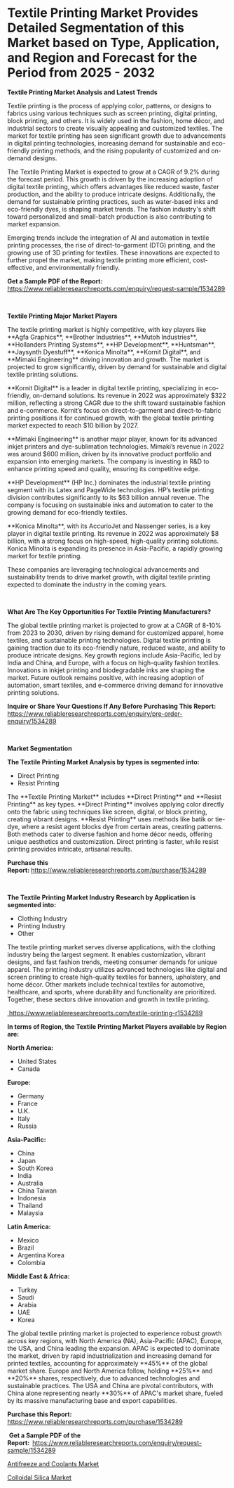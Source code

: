 <p><h1>Textile Printing Market Provides Detailed Segmentation of this Market based on Type, Application, and Region and Forecast for the Period from 2025 - 2032</h1></p><p><strong>Textile Printing Market Analysis and Latest Trends</strong></p>
<p><p>Textile printing is the process of applying color, patterns, or designs to fabrics using various techniques such as screen printing, digital printing, block printing, and others. It is widely used in the fashion, home décor, and industrial sectors to create visually appealing and customized textiles. The market for textile printing has seen significant growth due to advancements in digital printing technologies, increasing demand for sustainable and eco-friendly printing methods, and the rising popularity of customized and on-demand designs.</p><p>The Textile Printing Market is expected to grow at a CAGR of 9.2% during the forecast period. This growth is driven by the increasing adoption of digital textile printing, which offers advantages like reduced waste, faster production, and the ability to produce intricate designs. Additionally, the demand for sustainable printing practices, such as water-based inks and eco-friendly dyes, is shaping market trends. The fashion industry's shift toward personalized and small-batch production is also contributing to market expansion.</p><p>Emerging trends include the integration of AI and automation in textile printing processes, the rise of direct-to-garment (DTG) printing, and the growing use of 3D printing for textiles. These innovations are expected to further propel the market, making textile printing more efficient, cost-effective, and environmentally friendly.</p></p>
<p><strong>Get a Sample PDF of the Report:&nbsp;</strong> <a href="https://www.reliableresearchreports.com/enquiry/request-sample/1534289?utm_campaign=9&utm_medium=2&utm_source=Github&utm_content=ia&utm_term=26012025&utm_id=textile-printing">https://www.reliableresearchreports.com/enquiry/request-sample/1534289</a></p>
<p>&nbsp;</p>
<p><strong>Textile Printing Major Market Players</strong></p>
<p><p>The textile printing market is highly competitive, with key players like **Agfa Graphics**, **Brother Industries**, **Mutoh Industries**, **Hollanders Printing Systems**, **HP Development**, **Huntsman**, **Jaysynth Dyestuff**, **Konica Minolta**, **Kornit Digital**, and **Mimaki Engineering** driving innovation and growth. The market is projected to grow significantly, driven by demand for sustainable and digital textile printing solutions.</p><p>**Kornit Digital** is a leader in digital textile printing, specializing in eco-friendly, on-demand solutions. Its revenue in 2022 was approximately $322 million, reflecting a strong CAGR due to the shift toward sustainable fashion and e-commerce. Kornit’s focus on direct-to-garment and direct-to-fabric printing positions it for continued growth, with the global textile printing market expected to reach $10 billion by 2027.</p><p>**Mimaki Engineering** is another major player, known for its advanced inkjet printers and dye-sublimation technologies. Mimaki’s revenue in 2022 was around $600 million, driven by its innovative product portfolio and expansion into emerging markets. The company is investing in R&D to enhance printing speed and quality, ensuring its competitive edge.</p><p>**HP Development** (HP Inc.) dominates the industrial textile printing segment with its Latex and PageWide technologies. HP’s textile printing division contributes significantly to its $63 billion annual revenue. The company is focusing on sustainable inks and automation to cater to the growing demand for eco-friendly textiles.</p><p>**Konica Minolta**, with its AccurioJet and Nassenger series, is a key player in digital textile printing. Its revenue in 2022 was approximately $8 billion, with a strong focus on high-speed, high-quality printing solutions. Konica Minolta is expanding its presence in Asia-Pacific, a rapidly growing market for textile printing.</p><p>These companies are leveraging technological advancements and sustainability trends to drive market growth, with digital textile printing expected to dominate the industry in the coming years.</p></p>
<p>&nbsp;</p>
<p><strong>What Are The Key Opportunities For Textile Printing Manufacturers?</strong></p>
<p><p>The global textile printing market is projected to grow at a CAGR of 8-10% from 2023 to 2030, driven by rising demand for customized apparel, home textiles, and sustainable printing technologies. Digital textile printing is gaining traction due to its eco-friendly nature, reduced waste, and ability to produce intricate designs. Key growth regions include Asia-Pacific, led by India and China, and Europe, with a focus on high-quality fashion textiles. Innovations in inkjet printing and biodegradable inks are shaping the market. Future outlook remains positive, with increasing adoption of automation, smart textiles, and e-commerce driving demand for innovative printing solutions.</p></p>
<p><strong>Inquire or Share Your Questions If Any Before Purchasing This Report:</strong> <a href="https://www.reliableresearchreports.com/enquiry/pre-order-enquiry/1534289?utm_campaign=9&utm_medium=2&utm_source=Github&utm_content=ia&utm_term=26012025&utm_id=textile-printing">https://www.reliableresearchreports.com/enquiry/pre-order-enquiry/1534289</a></p>
<p>&nbsp;</p>
<p><strong>Market Segmentation</strong></p>
<p><strong>The Textile Printing Market Analysis by types is segmented into:</strong></p>
<p><ul><li>Direct Printing</li><li>Resist Printing</li></ul></p>
<p><p>The **Textile Printing Market** includes **Direct Printing** and **Resist Printing** as key types. **Direct Printing** involves applying color directly onto the fabric using techniques like screen, digital, or block printing, creating vibrant designs. **Resist Printing** uses methods like batik or tie-dye, where a resist agent blocks dye from certain areas, creating patterns. Both methods cater to diverse fashion and home décor needs, offering unique aesthetics and customization. Direct printing is faster, while resist printing provides intricate, artisanal results.</p></p>
<p><strong>Purchase this Report:&nbsp;</strong><a href="https://www.reliableresearchreports.com/purchase/1534289?utm_campaign=9&utm_medium=2&utm_source=Github&utm_content=ia&utm_term=26012025&utm_id=textile-printing">https://www.reliableresearchreports.com/purchase/1534289</a></p>
<p>&nbsp;</p>
<p><strong>The Textile Printing Market Industry Research by Application is segmented into:</strong></p>
<p><ul><li>Clothing Industry</li><li>Printing Industry</li><li>Other</li></ul></p>
<p><p>The textile printing market serves diverse applications, with the clothing industry being the largest segment. It enables customization, vibrant designs, and fast fashion trends, meeting consumer demands for unique apparel. The printing industry utilizes advanced technologies like digital and screen printing to create high-quality textiles for banners, upholstery, and home décor. Other markets include technical textiles for automotive, healthcare, and sports, where durability and functionality are prioritized. Together, these sectors drive innovation and growth in textile printing.</p></p>
<p><a href="https://www.reliableresearchreports.com/textile-printing-r1534289?utm_campaign=9&utm_medium=2&utm_source=Github&utm_content=ia&utm_term=26012025&utm_id=textile-printing">&nbsp;https://www.reliableresearchreports.com/textile-printing-r1534289</a></p>
<p><strong>In terms of Region, the Textile Printing Market Players available by Region are:</strong></p>
<p>
    <p> <strong> North America: </strong>
        <ul>
            <li>United States</li>
            <li>Canada</li>
        </ul>
        </p> 
    <p> <strong> Europe: </strong>
        <ul>
            <li>Germany</li>
            <li>France</li>
            <li>U.K.</li>
            <li>Italy</li>
            <li>Russia</li>
        </ul>
        </p> 
    <p> <strong> Asia-Pacific: </strong>
        <ul>
            <li>China</li>
            <li>Japan</li>
            <li>South Korea</li>
            <li>India</li>
            <li>Australia</li>
            <li>China Taiwan</li>
            <li>Indonesia</li>
            <li>Thailand</li>
            <li>Malaysia</li>
        </ul>
        </p> 
    <p> <strong> Latin America: </strong>
        <ul>
            <li>Mexico</li>
            <li>Brazil</li>
            <li>Argentina Korea</li>
            <li>Colombia</li>
        </ul>
        </p> 
    <p> <strong> Middle East & Africa: </strong>
        <ul>
            <li>Turkey</li>
            <li>Saudi</li>
            <li>Arabia</li>
            <li>UAE</li>
            <li>Korea</li>
        </ul>
    </p>
    </p>
<p><p>The global textile printing market is projected to experience robust growth across key regions, with North America (NA), Asia-Pacific (APAC), Europe, the USA, and China leading the expansion. APAC is expected to dominate the market, driven by rapid industrialization and increasing demand for printed textiles, accounting for approximately **45%** of the global market share. Europe and North America follow, holding **25%** and **20%** shares, respectively, due to advanced technologies and sustainable practices. The USA and China are pivotal contributors, with China alone representing nearly **30%** of APAC's market share, fueled by its massive manufacturing base and export capabilities.</p></p>
<p><strong>Purchase this Report: </strong><a href="https://www.reliableresearchreports.com/purchase/1534289?utm_campaign=9&utm_medium=2&utm_source=Github&utm_content=ia&utm_term=26012025&utm_id=textile-printing">https://www.reliableresearchreports.com/purchase/1534289</a></p>
<p>&nbsp;<strong>Get a Sample PDF of the Report:&nbsp;&nbsp;</strong><a href="https://www.reliableresearchreports.com/enquiry/request-sample/1534289?utm_campaign=9&utm_medium=2&utm_source=Github&utm_content=ia&utm_term=26012025&utm_id=textile-printing">https://www.reliableresearchreports.com/enquiry/request-sample/1534289</a></p>
<p><strong></strong></p>
<p><p><a href="https://github.com/alanepetevi/Market-Research-Report-List-1/blob/main/antifreeze-and-coolants-market.md?utm_campaign=9&utm_medium=2&utm_source=Github&utm_content=ia&utm_term=26012025&utm_id=textile-printing">Antifreeze and Coolants Market</a></p><p><a href="https://github.com/loppibsr/Market-Research-Report-List-1/blob/main/colloidal-silica-market.md?utm_campaign=9&utm_medium=2&utm_source=Github&utm_content=ia&utm_term=26012025&utm_id=textile-printing">Colloidal Silica Market</a></p></p>